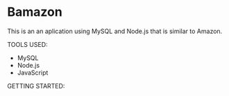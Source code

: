 # Bamazon
This is an an aplication using MySQL and Node.js that is similar to Amazon. 

TOOLS USED:
* MySQL
* Node.js
* JavaScript

GETTING STARTED:
